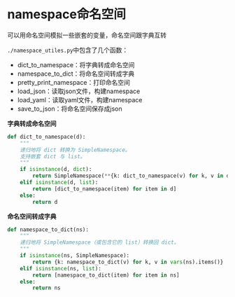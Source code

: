 # namespace命名空间

可以用命名空间模拟一些嵌套的变量，命名空间跟字典互转

`./namespace_utiles.py`中包含了几个函数：

- dict_to_namespace：将字典转成命名空间
- namespace_to_dict：将命名空间转成字典
- pretty_print_namespace：打印命名空间
- load_json：读取json文件，构建namespace
- load_yaml：读取yaml文件，构建namespace
- save_to_json：将命名空间保存成json

**字典转成命名空间**

```python
def dict_to_namespace(d):
    """
    递归地将 dict 转换为 SimpleNamespace。
    支持嵌套 dict 与 list。
    """
    if isinstance(d, dict):
        return SimpleNamespace(**{k: dict_to_namespace(v) for k, v in d.items()})
    elif isinstance(d, list):
        return [dict_to_namespace(item) for item in d]
    else:
        return d
```

**命名空间转成字典**

```python
def namespace_to_dict(ns):
    """
    递归地将 SimpleNamespace（或包含它的 list）转换回 dict。
    """
    if isinstance(ns, SimpleNamespace):
        return {k: namespace_to_dict(v) for k, v in vars(ns).items()}
    elif isinstance(ns, list):
        return [namespace_to_dict(item) for item in ns]
    else:
        return ns
```